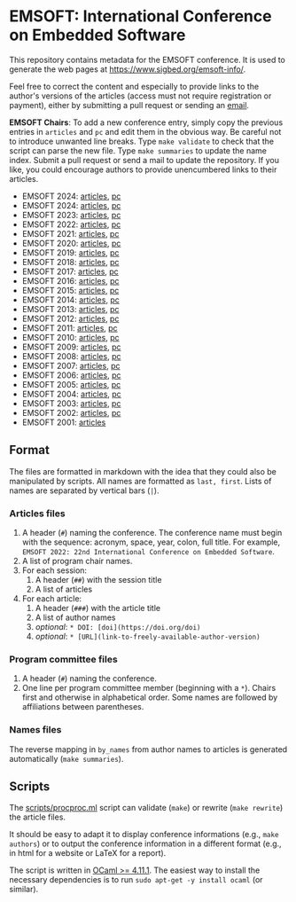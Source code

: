 # EMSOFT: International Conference on Embedded Software

This repository contains metadata for the EMSOFT conference. It is used to 
generate the web pages at <https://www.sigbed.org/emsoft-info/>.

Feel free to correct the content and especially to provide links to the 
author's versions of the articles (access must not require registration or 
payment), either by submitting a pull request or sending an 
[email](mailto:timothy.bourke@inria.fr).

**EMSOFT Chairs**: To add a new conference entry, simply copy the previous 
entries in `articles` and `pc` and edit them in the obvious way. Be careful 
not to introduce unwanted line breaks. Type `make validate` to check that 
the script can parse the new file. Type `make summaries` to update the name 
index. Submit a pull request or send a mail to update the repository. If you 
like, you could encourage authors to provide unencumbered links to their 
articles.

* EMSOFT 2024: [articles](articles/emsoft2025.md), [pc](pc/emsoft2025-pc.md)
* EMSOFT 2024: [articles](articles/emsoft2024.md), [pc](pc/emsoft2024-pc.md)
* EMSOFT 2023: [articles](articles/emsoft2023.md), [pc](pc/emsoft2023-pc.md)
* EMSOFT 2022: [articles](articles/emsoft2022.md), [pc](pc/emsoft2022-pc.md)
* EMSOFT 2021: [articles](articles/emsoft2021.md), [pc](pc/emsoft2021-pc.md)
* EMSOFT 2020: [articles](articles/emsoft2020.md), [pc](pc/emsoft2020-pc.md)
* EMSOFT 2019: [articles](articles/emsoft2019.md), [pc](pc/emsoft2019-pc.md)
* EMSOFT 2018: [articles](articles/emsoft2018.md), [pc](pc/emsoft2018-pc.md)
* EMSOFT 2017: [articles](articles/emsoft2017.md), [pc](pc/emsoft2017-pc.md)
* EMSOFT 2016: [articles](articles/emsoft2016.md), [pc](pc/emsoft2016-pc.md)
* EMSOFT 2015: [articles](articles/emsoft2015.md), [pc](pc/emsoft2015-pc.md)
* EMSOFT 2014: [articles](articles/emsoft2014.md), [pc](pc/emsoft2014-pc.md)
* EMSOFT 2013: [articles](articles/emsoft2013.md), [pc](pc/emsoft2013-pc.md)
* EMSOFT 2012: [articles](articles/emsoft2012.md), [pc](pc/emsoft2012-pc.md)
* EMSOFT 2011: [articles](articles/emsoft2011.md), [pc](pc/emsoft2011-pc.md)
* EMSOFT 2010: [articles](articles/emsoft2010.md), [pc](pc/emsoft2010-pc.md)
* EMSOFT 2009: [articles](articles/emsoft2009.md), [pc](pc/emsoft2009-pc.md)
* EMSOFT 2008: [articles](articles/emsoft2008.md), [pc](pc/emsoft2008-pc.md)
* EMSOFT 2007: [articles](articles/emsoft2007.md), [pc](pc/emsoft2007-pc.md)
* EMSOFT 2006: [articles](articles/emsoft2006.md), [pc](pc/emsoft2006-pc.md)
* EMSOFT 2005: [articles](articles/emsoft2005.md), [pc](pc/emsoft2005-pc.md)
* EMSOFT 2004: [articles](articles/emsoft2004.md), [pc](pc/emsoft2004-pc.md)
* EMSOFT 2003: [articles](articles/emsoft2003.md), [pc](pc/emsoft2003-pc.md)
* EMSOFT 2002: [articles](articles/emsoft2002.md), [pc](pc/emsoft2002-pc.md)
* EMSOFT 2001: [articles](articles/emsoft2001.md)

## Format

The files are formatted in markdown with the idea that they could also be 
manipulated by scripts. All names are formatted as `last, first`. Lists of 
names are separated by vertical bars (`|`).

### Articles files
1. A header (`#`) naming the conference. The conference name must begin with 
   the sequence: acronym, space, year, colon, full title. For example, 
   `EMSOFT 2022: 22nd International Conference on Embedded Software`.
2. A list of program chair names.
3. For each session:
    1. A header (`##`) with the session title
    2. A list of articles
3. For each article:
    1. A header (`###`) with the article title
    2. A list of author names
    3. *optional*: `* DOI: [doi](https://doi.org/doi)`
    4. *optional*: `* [URL](link-to-freely-available-author-version)`

### Program committee files
1. A header (`#`) naming the conference.
2. One line per program committee member (beginning with a `*`).
   Chairs first and otherwise in alphabetical order. Some names are followed 
   by affiliations between parentheses.

### Names files

The reverse mapping in `by_names` from author names to articles is generated 
automatically (`make summaries`).

## Scripts

The [scripts/procproc.ml](scripts/procproc.ml) script can validate (`make`) 
or rewrite (`make rewrite`) the article files.

It should be easy to adapt it to display conference informations (e.g., 
`make authors`) or to output the conference information in a different 
format (e.g., in html for a website or LaTeX for a report).

The script is written in [OCaml >= 4.11.1](https://ocaml.org). The easiest 
way to install the necessary dependencies is to run
`sudo apt-get -y install ocaml` (or similar).

